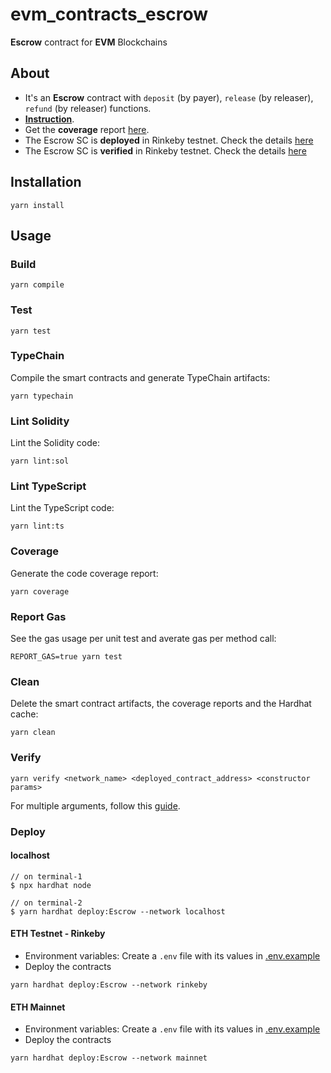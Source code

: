 # evm_contracts_escrow

**Escrow** contract for **EVM** Blockchains

## About

* It's an **Escrow** contract with `deposit` (by payer), `release` (by releaser), `refund` (by releaser) functions. 
* [**Instruction**](./instruction.md).
* Get the **coverage** report [here](./reports.md#coverage).
* The Escrow SC is **deployed** in Rinkeby testnet. Check the details [here](./reports.md#deployment)
* The Escrow SC is **verified** in Rinkeby testnet. Check the details [here](./reports.md#verify)

## Installation

```console
yarn install
```

## Usage

### Build

```console
yarn compile
```

### Test

```console
yarn test
```

### TypeChain

Compile the smart contracts and generate TypeChain artifacts:

```console
yarn typechain
```

### Lint Solidity

Lint the Solidity code:

```console
yarn lint:sol
```

### Lint TypeScript

Lint the TypeScript code:

```console
yarn lint:ts
```

### Coverage

Generate the code coverage report:

```console
yarn coverage
```

### Report Gas

See the gas usage per unit test and averate gas per method call:

```console
REPORT_GAS=true yarn test
```

### Clean

Delete the smart contract artifacts, the coverage reports and the Hardhat cache:

```console
yarn clean
```

### Verify

```console
yarn verify <network_name> <deployed_contract_address> <constructor params>
```

For multiple arguments, follow this [guide](https://hardhat.org/plugins/nomiclabs-hardhat-etherscan.html#multiple-api-keys-and-alternative-block-explorers).

### Deploy

#### localhost

```console
// on terminal-1
$ npx hardhat node

// on terminal-2
$ yarn hardhat deploy:Escrow --network localhost
```

#### ETH Testnet - Rinkeby

* Environment variables: Create a `.env` file with its values in [.env.example](./.env.example)
* Deploy the contracts

```console
yarn hardhat deploy:Escrow --network rinkeby
```

#### ETH Mainnet

* Environment variables: Create a `.env` file with its values in [.env.example](./.env.example)
* Deploy the contracts

```console
yarn hardhat deploy:Escrow --network mainnet
```
